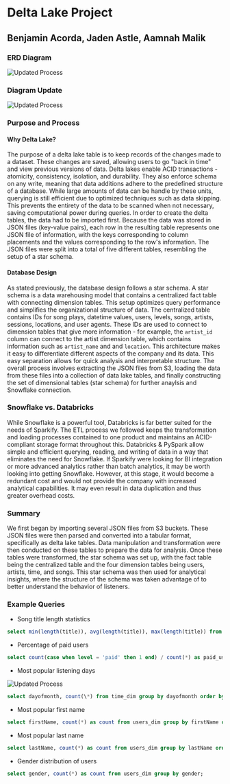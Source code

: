# Delta Lake Project

## Benjamin Acorda, Jaden Astle, Aamnah Malik

### ERD Diagram

![Updated Process](ERD.png)

### Diagram Update

![Updated Process](diagram2.png)

### Purpose and Process

#### Why Delta Lake?

The purpose of a delta lake table is to keep records of the changes made to a dataset. These changes are saved, allowing users to go "back in time" and view previous versions of data. Delta lakes enable ACID transactions - atomicity, consistency, isolation, and durability. They also enforce schema on any write, meaning that data additions adhere to the predefined structure of a database. While large amounts of data can be handle by these units, querying is still efficient due to optimized techniques such as data skipping. This prevents the entirety of the data to be scanned when not necessary, saving computational power during queries. In order to create the delta tables, the data had to be imported first. Because the data was stored in JSON files (key-value pairs), each row in the resulting table represents one JSON file of information, with the keys corresponding to column placements and the values corresponding to the row's information. The JSON files were split into a total of five different tables, resembling the setup of a star schema. 

#### Database Design

As stated previously, the database design follows a star schema. A star schema is a data warehousing model that contains a centralized fact table with connecting dimension tables. This setup optimizes query performance and simplifies the organizational structure of data. The centralized table contains IDs for song plays, datetime values, users, levels, songs, artists, sessions, locations, and user agents. These IDs are used to connect to dimension tables that give more information - for example, the ```artist_id``` column can connect to the artist dimension table, which contains information such as ```artist_name``` and and ```location```. This architecture makes it easy to differentiate different aspects of the company and its data. This easy separation allows for quick analysis and interpretable structure. The overall process involves extracting the JSON files from S3, loading the data from these files into a collection of data lake tables, and finally constructing the set of dimensional tables (star schema) for further anaylsis and Snowflake connection.

### Snowflake vs. Databricks

While Snowflake is a powerful tool, Databricks is far better suited for the needs of Sparkify. The ETL process we followed keeps the transformation and loading processes contained to one product and maintains an ACID-compliant storage format throughout this. Databricks & PySpark allow simple and efficient querying, reading, and writing of data in a way that eliminates the need for Snowflake. If Sparkify were looking for BI integration or more advanced analytics rather than batch analytics, it may be worth looking into getting Snowflake. However, at this stage, it would become a redundant cost and would not provide the company with increased analytical capabilities. It may even result in data duplication and thus greater overhead costs.

### Summary

We first began by importing several JSON files from S3 buckets. These JSON files were then parsed and converted into a tabular format, specifically as delta lake tables. Data manipulation and transformation were then conducted on these tables to prepare the data for analysis. Once these tables were transformed, the star schema was set up, with the fact table being the centralized table and the four dimension tables being users, artists, time, and songs. This star schema was then used for analytical insights, where the structure of the schema was taken advantage of to better understand the behavior of listeners.

### Example Queries
- Song title length statistics
 
```sql
select min(length(title)), avg(length(title)), max(length(title)) from songs_dim
```
 
- Percentage of paid users
 
```sql
select count(case when level = 'paid' then 1 end) / count(*) as paid_user_ratio from users_dim;
```
 
- Most popular listening days
 
![Updated Process](graph.png)

```sql
select dayofmonth, count(\*) from time_dim group by dayofmonth order by count(\*) desc
```
 
- Most popular first name
 
```sql
select firstName, count(*) as count from users_dim group by firstName order by count desc;
```
 
- Most popular last name
 
```sql
select lastName, count(*) as count from users_dim group by lastName order by count desc;
```
 
- Gender distribution of users
 
```sql
select gender, count(*) as count from users_dim group by gender;
```